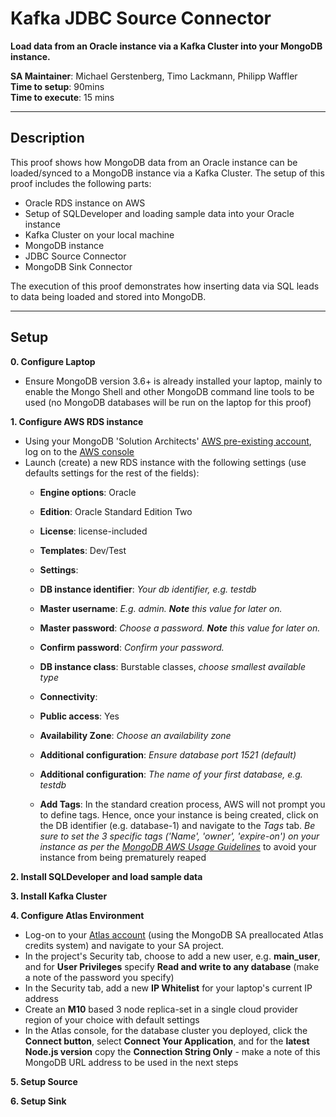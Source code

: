 # Kafka JDBC Source Connector

__Load data from an Oracle instance via a Kafka Cluster into your MongoDB instance.__

__SA Maintainer__: Michael Gerstenberg, Timo Lackmann, Philipp Waffler<br/>
__Time to setup__: 90mins <br/>
__Time to execute__: 15 mins <br/>

---
## Description

This proof shows how MongoDB data from an Oracle instance can be loaded/synced to a MongoDB instance via a Kafka Cluster. The setup of this proof includes the following parts:

* Oracle RDS instance on AWS
* Setup of SQLDeveloper and loading sample data into your Oracle instance
* Kafka Cluster on your local machine
* MongoDB instance
* JDBC Source Connector
* MongoDB Sink Connector

The execution of this proof demonstrates how inserting data via SQL leads to data being loaded and stored into MongoDB. 

---
## Setup
__0. Configure Laptop__
* Ensure MongoDB version 3.6+ is already installed your laptop, mainly to enable the Mongo Shell and other MongoDB command line tools to be used (no MongoDB databases will be run on the laptop for this proof)

__1. Configure AWS RDS instance__
* Using your MongoDB 'Solution Architects' [AWS pre-existing account](https://wiki.corp.mongodb.com/display/DEVOPSP/How-To%3A+Access+AWS+Accounts), log on to the [AWS console](http://sa.aws.mongodb.com/)
* Launch (create) a new RDS instance with the following settings (use defaults settings for the rest of the fields):
  * __Engine options__: Oracle
   * __Edition__: Oracle Standard Edition Two
   * __License__: license-included
  * __Templates__: Dev/Test
  * __Settings__: 
   * __DB instance identifier__: _Your db identifier, e.g. testdb_ 
   * __Master username__: _E.g. admin. __Note__ this value for later on._ 
   * __Master password__: _Choose a password. __Note__ this value for later on._ 
   * __Confirm password__: _Confirm your password._
  * __DB instance class__: Burstable classes, _choose smallest available type_
  * __Connectivity__:
   * __Public access__: Yes
   * __Availability Zone__: _Choose an availability zone_ 
   * __Additional configuration__: _Ensure database port 1521 (default)_
  * __Additional configuration__: _The name of your first database, e.g. testdb_ 

  * __Add Tags__: In the standard creation process, AWS will not prompt you to define tags. Hence, once your instance is being created, click on the DB identifier (e.g. database-1) and navigate to the _Tags_ tab. _Be sure to set the 3 specific tags ('Name', 'owner', 'expire-on') on your instance as per the [MongoDB AWS Usage Guidelines](https://wiki.corp.mongodb.com/display/DEVOPSP/AWS+Reaping+Policies)_ to avoid your instance from being prematurely reaped



__2. Install SQLDeveloper and load sample data__

__3. Install Kafka Cluster__

__4. Configure Atlas Environment__
* Log-on to your [Atlas account](http://cloud.mongodb.com) (using the MongoDB SA preallocated Atlas credits system) and navigate to your SA project.
* In the project's Security tab, choose to add a new user, e.g. __main_user__, and for __User Privileges__ specify __Read and write to any database__ (make a note of the password you specify)
* In the Security tab, add a new __IP Whitelist__ for your laptop's current IP address
* Create an __M10__ based 3 node replica-set in a single cloud provider region of your choice with default settings
* In the Atlas console, for the database cluster you deployed, click the __Connect button__, select __Connect Your Application__, and for the __latest Node.js version__ copy the __Connection String Only__ - make a note of this MongoDB URL address to be used in the next steps


__5. Setup Source__

__6. Setup Sink__
